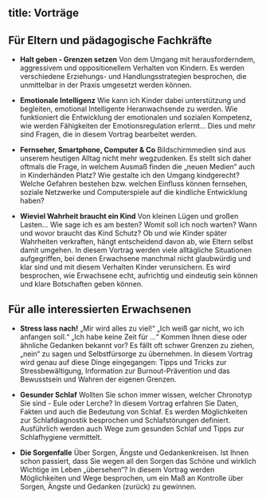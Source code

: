 title: Vorträge
---

## Für Eltern und pädagogische Fachkräfte

- **Halt geben - Grenzen setzen**
Von dem Umgang mit herausforderndem, aggressivem und oppositionellem Verhalten von Kindern. Es werden verschiedene Erziehungs- und Handlungsstrategien besprochen, die unmittelbar in der Praxis umgesetzt werden können.

- **Emotionale Intelligenz**
Wie kann ich Kinder dabei unterstützung und begleiten, emotional Intelligente Heranwachsende zu werden. Wie funktioniert die Entwicklung der emotionalen und sozialen Kompetenz, wie werden Fähigkeiten der Emotionsregulation erlernt... Dies und mehr sind Fragen, die in diesem Vortrag bearbeitet werden. 

- **Fernseher, Smartphone, Computer & Co**
Bildschirmmedien sind aus unserem heutigen Alltag nicht mehr wegzudenken. Es stellt sich daher oftmals die Frage, in welchem Ausmaß finden die „neuen Medien“ auch in Kinderhänden Platz? Wie gestalte ich den Umgang kindgerecht? Welche Gefahren bestehen bzw. welchen Einfluss können fernsehen, soziale Netzwerke und Computerspiele auf die kindliche Entwicklung haben?

- **Wieviel Wahrheit braucht ein Kind**
Von kleinen Lügen und großen Lasten… Wie sage ich es am besten? Womit soll ich noch warten? Wann und wovor braucht das Kind Schutz? Ob und wie Kinder später Wahrheiten verkraften, hängt entscheidend davon ab, wie Eltern selbst damit umgehen. In diesem Vortrag werden viele alltägliche Situationen aufgegriffen, bei denen Erwachsene manchmal nicht glaubwürdig und klar sind und mit diesem Verhalten Kinder verunsichern. Es wird besprochen, wie Erwachsene echt, aufrichtig und eindeutig sein können und klare Botschaften geben können. 


## Für alle interessierten Erwachsenen

- **Stress lass nach!**
„Mir wird alles zu viel!“ „Ich weiß gar nicht, wo ich anfangen soll.“ „Ich habe keine Zeit für …“ Kommen Ihnen diese oder ähnliche Gedanken bekannt vor? Es fällt oft schwer Grenzen zu ziehen, „nein“ zu sagen und Selbstfürsorge zu übernehmen. In diesem Vortrag wird genau auf diese Dinge eingegangen: Tipps und Tricks zur Stressbewältigung, Information zur Burnout-Prävention und das Bewusstsein und Wahren der eigenen Grenzen. 

- **Gesunder Schlaf**
Wollten Sie schon immer wissen, welcher Chronotyp Sie sind - Eule oder Lerche? In diesem Vortrag erfahren Sie Daten, Fakten und auch die Bedeutung von Schlaf. Es werden Möglichkeiten zur Schlafdiagnostik besprochen und Schlafstörungen definiert. Ausführlich werden auch Wege zum gesunden Schlaf und Tipps zur Schlafhygiene vermittelt. 

- **Die Sorgenfalle** 
Über Sorgen, Ängste und Gedankenkreisen. Ist Ihnen schon passiert, dass Sie wegen all den Sorgen das Schöne und wirklich Wichtige im Leben „übersehen“? In diesem Vortrag werden Möglichkeiten und Wege besprochen, um ein Maß an Kontrolle über Sorgen, Ängste und Gedanken (zurück) zu gewinnen.